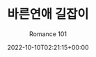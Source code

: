 ---
title: "바른연애 길잡이"
subtitle: "Romance 101"
description: "OST"
icon: "library_music"
weight: 6600000000
date: 2022-10-10T02:21:15+00:00
lastmod: 2022-10-10T02:21:15+00:00
draft: false
images: []
---